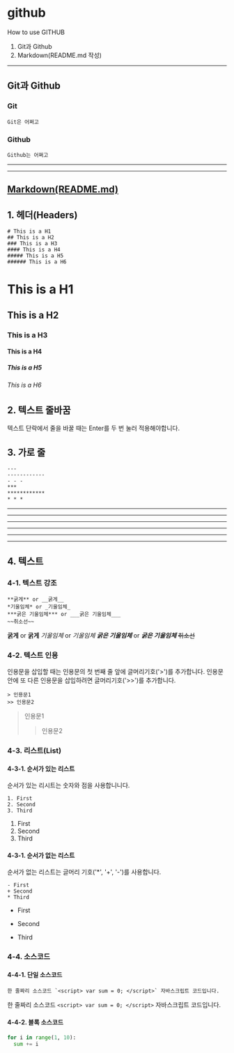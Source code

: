# github
How to use GITHUB 
1. Git과 Github
2. Markdown(README.md 작성)

------------

## Git과 Github
### Git
```
Git은 어쩌고
```
### Github
```
Github는 어쩌고
```

------------

------------

## [Markdown(README.md)](https://docs.github.com/ko/get-started/writing-on-github/getting-started-with-writing-and-formatting-on-github/basic-writing-and-formatting-syntax)
## 1. 헤더(Headers)
```
# This is a H1
## This is a H2
### This is a H3
#### This is a H4
##### This is a H5
###### This is a H6
```
# This is a H1
## This is a H2
### This is a H3
#### This is a H4
##### This is a H5
###### This is a H6

## 2. 텍스트 줄바꿈
텍스트 단락에서 줄을 바꿀 때는 Enter를 두 번 눌러 적용해야합니다.

## 3. 가로 줄
```
---
------------
- - -
***
************
* * *
```
---
------------
- - -
***
************
* * *

## 4. 텍스트
### 4-1. 텍스트 강조
```
**굵게** or __굵게__
*기울임체* or _기울임체_
***굵은 기울임체*** or ___굵은 기울임체___
~~취소선~~
```
**굵게** or __굵게__
*기울임체* or _기울임체_
***굵은 기울임체*** or ___굵은 기울임체___
~~취소선~~

### 4-2. 텍스트 인용
인용문을 삽입할 때는 인용문의 첫 번째 줄 앞에 글머리기호('>')를 추가합니다.
인용문 안에 또 다른 인용문을 삽입하려면 글머리기호('>>')를 추가합니다.
```
> 인용문1
>> 인용문2
```
> 인용문1
>> 인용문2

### 4-3. 리스트(List)
#### 4-3-1. 순서가 있는 리스트
순서가 있는 리시트는 숫자와 점을 사용합니니다.
```
1. First
2. Second
3. Third
```
1. First
2. Second
3. Third

#### 4-3-1. 순서가 없는 리스트
순서가 없는 리스트는 글머리 기호('*', '+', '-')를 사용합니다.
```
- First
+ Second
* Third
```
- First
+ Second
* Third

### 4-4. 소스코드
#### 4-4-1. 단일 소스코드
```한 줄짜리 소스코드 `<script> var sum = 0; </script>` 자바스크립트 코드입니다.```

한 줄짜리 소스코드 `<script> var sum = 0; </script>` 자바스크립트 코드입니다.
#### 4-4-2. 블록 소스코드

```python
for i in range(1, 10):
  sum += i
```
